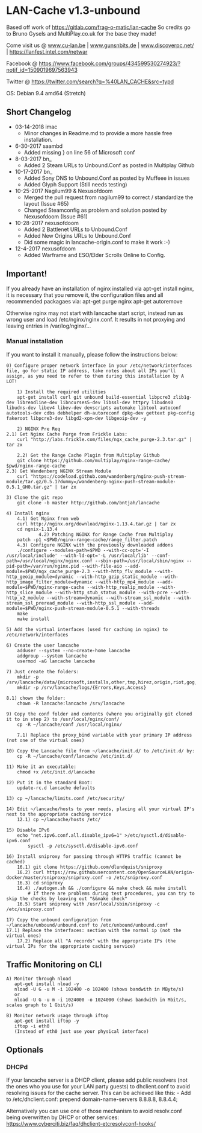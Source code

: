 LAN-Cache v1.3-unbound
==============

Based off work of https://gitlab.com/frag-o-matic/lan-cache
So credits go to Bruno Gysels and MultiPlay.co.uk for the base they made!

Come visit us @ www.cu-lan.be | www.gunsnbits.de | www.discoverpc.net/ | https://lanfest.intel.com/netwar

Facebook @ https://www.facebook.com/groups/434599530274923/?notif_id=1509019697563943

Twitter @ https://twitter.com/search?q=%40LAN_CACHE&src=typd

OS: Debian 9.4 amd64 (Stretch)

## Short Changelog
* 03-14-2018 imac
	* Minor changes in Readme.md to provide a more hassle free installation.
* 6-30-2017 saambd
    * Added missing } on line 56 of Microsoft conf    
* 8-03-2017 bn_
    * Added 2 Steam URLs to Unbound.Conf as posted in Multiplay Github
* 10-17-2017 bn_    
    * Added Sony DNS to Unbound.Conf as posted by Muffeee in issues
    * Added Glyph Support (Still needs testing)
* 10-25-2017 Nagilum99 & Nexusofdoom
    * Merged the pull request from nagilum99 to correct / standardize the layout (Issue #65)
    * Changed Steamconfig as problem and solution posted by Nexusofdoom (Issue #61)
* 10-28-2017 nexusofdoom
    * Added 2 Battlenet URLs to Unbound.Conf
    * Added New Origins URLs to Unbound.Conf
    * Did some magic in lancache-origin.conf to make it work :-)
* 12-4-2017 nexusofdoom
    * Added Warframe and ESO/Elder Scrolls Online to Config.

## Important!
If you already have an installation of nginx installed via apt-get install nginx, it is necessary that you remove it, the configuration files and all recommended packagaes via:
apt-get purge nginx
apt-get autoremove

Otherwise nginx may not start with lancache start script, instead run as wrong user and load /etc/nginx/nginx.conf.
It results in not proxying and leaving entries in /var/log/nginx/...

### Manual installation

If you want to install it manually, please follow the instructions below:

	0) Configure proper network interface in your /etc/network/interfaces file, go for static IP address, take notes about all IPs you'll assign, as you need to refer to them during this installation by A LOT!

    	1) Install the required utilities
	   	apt-get install curl git unbound build-essential libpcre3 zlib1g-dev libreadline-dev libncurses5-dev libssl-dev httpry libudns0 libudns-dev libev4 libev-dev devscripts automake libtool autoconf autotools-dev cdbs debhelper dh-autoreconf dpkg-dev gettext pkg-config fakeroot libpcre3-dev libgd2-xpm-dev libgeoip-dev -y

    	2) NGINX Pre Req
	2.1) Get Nginx Cache Purge from Frickle Labs:
		curl "http://labs.frickle.com/files/ngx_cache_purge-2.3.tar.gz" | tar zx
	
    	2.2) Get the Range Cache Plugin from Multiplay Github
		git clone https://github.com/multiplay/nginx-range-cache/ $pwd/nginx-range-cache
	2.3) Get Wandenberg NGINX Stream Module
		curl "https://codeload.github.com/wandenberg/nginx-push-stream-module/tar.gz/0.5.1?dummy=/wandenberg-nginx-push-stream-module-0.5.1_GH0.tar.gz" | tar zx
	
	3) Clone the git repo
	   	git clone -b master http://github.com/bntjah/lancache
	
	4) Install nginx
	   	4.1) Get Nginx from web
		curl http://nginx.org/download/nginx-1.13.4.tar.gz | tar zx
	   	cd ngnix-1.13.4
                4.2) Patching NGINX for Range Cache from Multiplay
		patch -p1 <$PWD/nginx-range-cache/range_filter.patch
		4.3) Configure NGINX with the previously downloaded addons
	   	./configure --modules-path=$PWD --with-cc-opt='-I /usr/local/include' --with-ld-opt='-L /usr/local/lib' --conf-path=/usr/local/nginx/nginx.conf --sbin-path=/usr/local/sbin/nginx --pid-path=/var/run/nginx.pid --with-file-aio --add-module=$PWD/ngx_cache_purge-2.3 --with-http_flv_module --with-http_geoip_module=dynamic --with-http_gzip_static_module --with-http_image_filter_module=dynamic --with-http_mp4_module --add-module=$PWD/nginx-range-cache --with-http_realip_module --with-http_slice_module --with-http_stub_status_module --with-pcre --with-http_v2_module --with-stream=dynamic --with-stream_ssl_module --with-stream_ssl_preread_module --with-http_ssl_module --add-module=$PWD/nginx-push-stream-module-0.5.1 --with-threads
	   	make
	   	make install

	5) Add the virtual interfaces (used for caching in nginx) to /etc/network/interfaces

	6) Create the user lancache
		adduser --system --no-create-home lancache
		addgroup --system lancache
		usermod -aG lancache lancache
	
	7) Just create the folders:
		mkdir -p /srv/lancache/data/{microsoft,installs,other,tmp,hirez,origin,riot,gog,sony,steam,wargaming,arenanetworks,uplay,glyph,zenimax,digitalextremes,pearlabyss}
		mkdir -p /srv/lancache/logs/{Errors,Keys,Access}

	8.1) chown the folder:
		chown -R lancache:lancache /srv/lancache

	9) Copy the conf folder and contents (where you originally git cloned it to in step 2) to /usr/local/nginx/conf/
		cp -R ~/lancache/conf /usr/local/nginx/
    		
		7.1) Replace the proxy_bind variable with your primary IP address (not one of the virtual ones)

	10) Copy the Lancache file from ~/lancache/init.d/ to /etc/init.d/ by:
		cp -R ~/lancache/conf/lancache /etc/init.d/

	11) Make it an executable:
		chmod +x /etc/init.d/lancache

	12) Put it in the standard Boot:
		update-rc.d lancache defaults

	13) cp ~/lancache/limits.conf /etc/security/

   	14) Edit ~/lancache/hosts to your needs, placing all your virtual IP's next to the appropriate caching service
		12.1) cp ~/lancache/hosts /etc/
			
	15) Disable IPv6
		echo "net.ipv6.conf.all.disable_ipv6=1" >/etc/sysctl.d/disable-ipv6.conf
        	sysctl -p /etc/sysctl.d/disable-ipv6.conf

	16) Install sniproxy for passing through HTTPS traffic (cannot be cached)
		16.1) git clone https://github.com/dlundquist/sniproxy
		16.2) curl https://raw.githubusercontent.com/OpenSourceLAN/origin-docker/master/sniproxy/sniproxy.conf -o /etc/sniproxy.conf
		16.3) cd sniproxy
		16.4) ./autogen.sh && ./configure && make check && make install
			# If there are problems during test procedures, you can try to skip the checks by leaving out "&&make check" 
		16.5) Start sniproxy with /usr/local/sbin/sniproxy -c /etc/sniproxy.conf

	17) Copy the unbound configuration from ~/lancache/unbound/unbound.conf to /etc/unbound/unbound.conf
	17.1) Replace the interfaces: section with the normal ip (not the virtual ones)
    	17.2) Replace all "A records" with the appropriate IPs (the virtual IPs for the appropriate caching service)

## Traffic Monitoring on CLI

	A) Monitor through nload
	   apt-get install nload -y
	   nload -U G -u M -i 102400 -o 102400 (shows bandwith in MByte/s)
	   or
	   nload -U G -u m -i 1024000 -o 1024000 (shows bandwith in Mbit/s, scales graph to 1 Gbit/s)
	   
	B) Monitor network usage through iftop
	   apt-get install iftop -y
	   iftop -i eth0
	   (Instead of eth0 just use your physical interface)

## Optionals
### DHCPd

If your lancache server is a DHCP client, please add public resolvers (not the ones who you use for your LAN party guests) to dhclient.conf
to avoid resolving issues for the cache server. This can be achieved like this:
	- Add to /etc/dhclient.conf: prepend domain-name-servers 8.8.8.8, 8.8.4.4;

Alternatively you can use one of those mechanism to avoid resolv.conf being overwritten by DHCP or other services:
https://www.cyberciti.biz/faq/dhclient-etcresolvconf-hooks/


